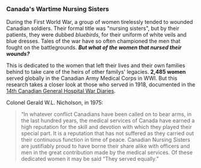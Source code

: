 ### Canada's Wartime Nursing Sisters
During the First World War, a group of women tirelessly tended to wounded Canadian soldiers. Their formal title was "nursing sisters", but by their patients, they were dubbed *bluebirds*, for their uniform of white veils and blue dresses. Tales of the war have so often championed the men that fought on the battlegrounds. ***But what of the women that nursed their wounds?*** 

This is dedicated to the women that left their lives and their own families behind to take care of the heirs of other familys' legacies. **2,485 women** served globally in the Canadian Army Medical Corps in WWI. But this research takes a closer look at those who served in 1918, documented in the [14th Canadian General Hospital War Diaries](http://collectionscanada.gc.ca/pam_archives/index.php?fuseaction=genitem.displayItem&lang=eng&rec_nbr=2005110&rec_nbr_list=3366167,3203123,2005097,2005100,2005101,2005099,2005096,2005110,2005108,2005106).

Colonel Gerald W.L. Nicholson, in 1975:
> “In whatever conflict Canadians have been called on to bear arms, in the last hundred years, the medical services of Canada have earned a high reputation for the skill and devotion with which they played their special part. It is a reputation that has not suffered as they carried out their continuous function in time of peace. Canadian Nursing Sisters are justifiably proud to have borne their share alike with officers and men in the great contribution made by the medical services. Of these dedicated women it may be said “They served equally.”
